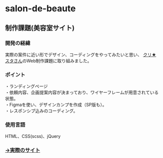 # salon-de-beaute
## 制作課題(美容室サイト)

### 開発の経緯
実際の案件に近い形でデザイン、コーディングをやってみたいと思い、
[クリ★スタさん](https://crestadesign.org/webdesign-work01)のWeb制作課題に取り組みました。

### ポイント
・ランディングページ<br>
・依頼内容、企画提案内容が決まっており、ワイヤーフレームが用意されている状態。<br>
・Figmaを使い、デザインカンプを作成（SP版も）。<br>
・レスポンシブ込みのコーディング。<br>

### 使用言語
HTML、CSS(scss)、jQuery

### [→実際のサイト](https://salon-de-beaute.tosshii-portfolio.com)
